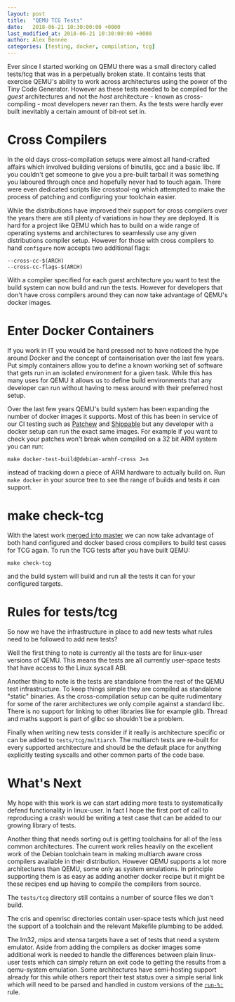 ```yaml
---
layout: post
title:  "QEMU TCG Tests"
date:   2018-06-21 10:30:00:00 +0000
last_modified_at: 2018-06-21 10:30:00:00 +0000
author: Alex Bennée
categories: [testing, docker, compilation, tcg]
---
```


Ever since I started working on QEMU there was a small directory
called tests/tcg that was in a perpetually broken state. It contains
tests that exercise QEMU's ability to work across architectures using
the power of the Tiny Code Generator. However as these tests needed to
be compiled for the *guest* architectures and not the *host*
architecture - known as cross-compiling - most developers never ran
them. As the tests were hardly ever built inevitably a certain amount
of bit-rot set in.

# Cross Compilers

In the old days cross-compilation setups were almost all hand-crafted
affairs which involved building versions of binutils, gcc and a basic
libc. If you couldn't get someone to give you a pre-built tarball it
was something you laboured through once and hopefully never had to
touch again. There were even dedicated scripts like crosstool-ng which
attempted to make the process of patching and configuring your
toolchain easier.

While the distributions have improved their support for cross
compilers over the years there are still plenty of variations in how
they are deployed. It is hard for a project like QEMU which has to
build on a wide range of operating systems and architectures to
seamlessly use any given distributions compiler setup. However for
those with cross compilers to hand `configure` now accepts two
additional flags:

    --cross-cc-$(ARCH)
    --cross-cc-flags-$(ARCH)

With a compiler specified for each guest architecture you want to test
the build system can now build and run the tests. However for
developers that don't have cross compilers around they can now take
advantage of QEMU's docker images.

# Enter Docker Containers

If you work in IT you would be hard pressed not to have noticed the
hype around Docker and the concept of containerisation over the last
few years. Put simply containers allow you to define a known working
set of software that gets run in an isolated environment for a given
task. While this has many uses for QEMU it allows us to define build
environments that any developer can run without having to mess around
with their preferred host setup.

Over the last few years QEMU's build system has been expanding the
number of docker images it supports. Most of this has been in service
of our CI testing such as [Patchew](https://patchew.org/QEMU/) and
[Shippable](https://app.shippable.com/github/qemu/qemu/dashboard) but
any developer with a docker setup can run the exact same images. For
example if you want to check your patches won't break when compiled on
a 32 bit ARM system you can run:

    make docker-test-build@debian-armhf-cross J=n

instead of tracking down a piece of ARM hardware to actually build on.
Run `make docker` in your source tree to see the range of builds and
tests it can support.

# make check-tcg

With the latest work [merged into
master](https://git.qemu.org/?p=qemu.git;a=commit;h=de44c044420d1139480fa50c2d5be19223391218) we can now
take advantage of both hand configured and docker based cross
compilers to build test cases for TCG again. To run the TCG tests
after you have built QEMU:

    make check-tcg

and the build system will build and run all the tests it can for your
configured targets.

# Rules for tests/tcg

So now we have the infrastructure in place to add new tests what rules
need to be followed to add new tests? 

Well the first thing to note is currently all the tests are for
linux-user versions of QEMU. This means the tests are all currently
user-space tests that have access to the Linux syscall ABI.

Another thing to note is the tests are standalone from the rest of the
QEMU test infrastructure. To keep things simple they are compiled as
standalone "static" binaries. As the cross-compilation setup can be
quite rudimentary for some of the rarer architectures we only compile
against a standard libc. There is no support for linking to other
libraries like for example glib. Thread and maths support is part of
glibc so shouldn't be a problem.

Finally when writing new tests consider if it really is architecture
specific or can be added to `tests/tcg/multiarch`. The multiarch tests
are re-built for every supported architecture and should be the
default place for anything explicitly testing syscalls and other
common parts of the code base.

# What's Next

My hope with this work is we can start adding more tests to
systematically defend functionality in linux-user. In fact I hope the
first port of call to reproducing a crash would be writing a test case
that can be added to our growing library of tests.

Another thing that needs sorting out is getting toolchains for all of
the less common architectures. The current work relies heavily on the
excellent work of the Debian toolchain team in making multiarch
aware cross compilers available in their distribution. However QEMU
supports a lot more architectures than QEMU, some only as system
emulations. In principle supporting them is as easy as adding another
docker recipe but it might be these recipes end up having to compile
the compilers from source.

The `tests/tcg` directory still contains a number of source files we
don't build. 

The cris and openrisc directories contain user-space tests which just
need the support of a toolchain and the relevant Makefile plumbing to
be added.

The lm32, mips and xtensa targets have a set of tests that need a
system emulator. Aside from adding the compilers as docker images some
additional work is needed to handle the differences between plain
linux-user tests which can simply return an exit code to getting the
results from a qemu-system emulation. Some architectures have
semi-hosting support already for this while others report their test
status over a simple serial link which will need to be parsed and
handled in custom versions of the
[`run-%:`](https://git.qemu.org/?p=qemu.git;a=blob;f=tests/tcg/Makefile;h=bf064153900a438e4ad8e2d79eaaac8a27d66062;hb=HEAD#l95)
rule.


